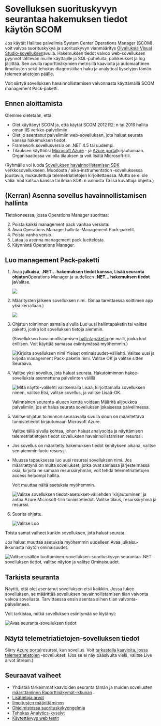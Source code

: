 <properties 
    pageTitle="Hakemuksen tiedot SCOM integrointi | Microsoft Azure" 
    description="Jos olet SCOM-käyttäjä, valvoa suorituskykyä ja vianmääritys sovelluksen havainnollistamisen kanssa. Täydellinen raporttinäkymiä, automaattinen ilmoitusten, tehokkaita diagnostiikkatyökalut ja analyysi kyselyt." 
    services="application-insights" 
    documentationCenter=""
    authors="alancameronwills" 
    manager="douge"/>

<tags 
    ms.service="application-insights" 
    ms.workload="tbd" 
    ms.tgt_pltfrm="ibiza" 
    ms.devlang="na" 
    ms.topic="article" 
    ms.date="08/12/2016" 
    ms.author="awills"/>
 
# <a name="application-performance-monitoring-using-application-insights-for-scom"></a>Sovelluksen suorituskyvyn seurantaa hakemuksen tiedot käytön SCOM

Jos käytät Hallitse palvelimia System Center Operations Manager (SCOM), voit valvoa suorituskykyä ja suorituskyvyn vianmääritys [Oivalluksia Visual Studio-sovelluksen](app-insights-asp-net.md)avulla. Hakemuksen tiedot valvoo web-sovelluksen pyynnöt lähtevän muille käyttäjille ja SQL-puheluita, poikkeukset ja log jäljittää. Sen avulla raporttinäkymien metrisillä kaavioita ja automaattinen ilmoitusten sekä tehokas diagnostiikan haku ja analytical kyselyjen tämän telemetriatietojen päälle. 

Voit siirtyä sovelluksen havainnollistamisen valvonnasta käyttämällä SCOM management Pack-paketti.

## <a name="before-you-start"></a>Ennen aloittamista

Olemme oletetaan, että:

* Olet käyttänyt SCOM ja, että käytät SCOM 2012 R2: n tai 2016 hallita oman IIS verkko-palvelimiin.
* Olet jo asentanut palvelimiin web-sovelluksen, jota haluat seurata kanssa hakemuksen tiedot.
* Framework sovellusversio on .NET 4.5 tai uudempi.
* Tilauksen käyttöösi [Microsoft Azure](https://azure.com) - ja [Azure portal](https://portal.azure.com)kirjautumaan. Organisaatiossa voi olla tilauksen ja voit lisätä Microsoft-tili.

(Ryhmälle voi luoda [Sovelluksen havainnollistamisen SDK](app-insights-asp-net.md) verkkosovellukseen. Muodosta / aika-instrumentation ‑sovelluksessa joustavia, mukautettuja telemetriatietojen kirjoitettaessa. Mutta se ei ole väliä: Voit katsoa kanssa tai ilman SDK: n valmista Tässä kuvattuja ohjeita.)

## <a name="one-time-install-application-insights-management-pack"></a>(Kerran) Asenna sovellus havainnollistamisen hallinta

Tietokoneessa, jossa Operations Manager suorittaa:

2. Poista kaikki management pack vanhaa versiota:
 1. Avaa Operations Manager hallinta-Management Pack-paketit. 
 2. Poista vanha versio.
1. Lataa ja asenna management pack luettelosta.
2. Käynnistä Operations Manager.


## <a name="create-a-management-pack"></a>Luo management Pack-paketti

1. Avaa **julkaisu**, **.NET... hakemuksen tiedot kanssa**, **Lisää seuranta ohjatun**Operations Manager ja uudelleen **.NET... hakemuksen tiedot ja**Valitse.

    ![](./media/app-insights-scom/020.png)

2. Määritysten jälkeen sovelluksen nimi. (Selaa tarvittaessa soittimen app yksi kerrallaan.)
    
    ![](./media/app-insights-scom/030.png)

3. Ohjatun toiminnon samalla sivulla Luo uusi hallintapaketin tai valitse paketti, jonka loit sovelluksen tietoja aiemmin.

     (Sovelluksen havainnollistamisen [hallintapaketin](https://technet.microsoft.com/library/cc974491.aspx) on malli, jonka luot erillisen. Voit käyttää samassa esiintymässä myöhemmin.)


    ![Kirjoita sovelluksen nimi Yleiset ominaisuudet-välilehti. Valitse uusi ja kirjoita management Pack-paketin nimi. Valitse OK ja valitse sitten Seuraava.](./media/app-insights-scom/040.png)

4. Valitse yksi sovellus, jota haluat seurata. Hakutoiminnon hakee-sovelluksia asennettuna palvelinten välillä.

    ![Mitä näyttö-välilehti valitsemalla Lisää, kirjoittamalla sovelluksen nimen, valitse Etsi, valitse sovellus, ja valitse Lisää-OK.](./media/app-insights-scom/050.png)

    Valinnainen seuranta-alueen kenttä voidaan Määritä alijoukkoa palvelimiin, jos et halua seurata sovelluksen jokaisessa palvelimessa.

5. Valitse ohjatun toiminnon seuraavalla sivulla sinun on määritettävä tunnistetiedot kirjautumaan Microsoft Azure.

    Valitse tällä sivulla kohtaa, johon haluat analysoida ja näyttämisen telemetriatietojen tiedot sovelluksen havainnollistamisen resurssi. 

 * Jos sovellus on määritetty hakemuksen tiedot kehityksen aikana, valitse sen aiemmin luotu resurssi.
 * Muussa tapauksessa luo uusi resurssi sovelluksen nimi. Jos määritettynä on muita sovellukset, jotka ovat samassa järjestelmässä osia, kirjoita ne samaan resurssiryhmän, voit tehdä telemetriatietojen access helpompi hallita.

    Voit muuttaa näitä asetuksia myöhemmin.

    ![Valitse sovelluksen tiedot-asetukset-välilehden 'kirjautuminen' ja antaa Azure Microsoft-tilin tunnistetiedot. Valitse tilaus, resurssiryhmä ja resurssi.](./media/app-insights-scom/060.png)

6. Suorita ohjattu.

    ![Valitse Luo](./media/app-insights-scom/070.png)
    
Toista samat vaiheet kunkin sovelluksen, jota haluat seurata.

Jos haluat muuttaa asetuksia myöhemmin uudelleen Avaa julkaisu-ikkunasta näytön ominaisuudet.

![Valitse sisällön tuottaminen-sovelluksen-suorituskyvyn seurantaa .NET sovelluksen tiedot, valitse näytön ja valitse Ominaisuudet.](./media/app-insights-scom/080.png)

## <a name="verify-monitoring"></a>Tarkista seuranta

Näyttö, että olet asentanut sovelluksen etsii kaikkiin. Jossa lukee sovelluksen, se määrittää sovelluksen havainnollistamisen tilan valvonta valvoa sovellusta. Tarvittaessa ensin asentaa siihen tilan valvonta-palvelimeen.

Voit tarkistaa, mitkä sovelluksen esiintymää se löytänyt:

![Avaa seuranta-sovelluksen tiedot](./media/app-insights-scom/100.png)


## <a name="view-telemetry-in-application-insights"></a>Näytä telemetriatietojen-sovelluksen tiedot

Siirry [Azure portal](https://portal.azure.com)resurssi, kun sovellus. Voit [tarkastella kaavioita, jossa telemetriatietojen](app-insights-dashboards.md) -sovellukset. (Jos se ei näy pääsivulta vielä, valitse Live arvot Stream.)


## <a name="next-steps"></a>Seuraavat vaiheet

* Yhdistää tärkeimmät kaavioiden seuranta tämän ja muiden sovellusten [määrittäminen Raporttinäkymät-ikkunan](app-insights-dashboards.md) .
* [Lisätietoja arvot](app-insights-metrics-explorer.md)
* [Ilmoitusten määrittäminen](app-insights-alerts.md)
* [Ohjelmistossa suorituskykyongelmia](app-insights-detect-triage-diagnose.md)
* [Tehokas Analytics-kyselyt](app-insights-analytics.md)
* [Käytettävyys web testit](app-insights-monitor-web-app-availability.md)
